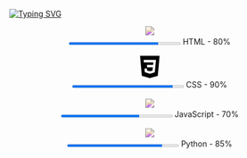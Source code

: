 [![Typing SVG](https://readme-typing-svg.herokuapp.com?font=Fira+Code&pause=1000&width=435&lines=ola+bem+vindo+ao+meu+github)](https://git.io/typing-svg)
<div align="center">
  <img src="https://github.com/simple-icons/simple-icons/blob/master/icons/html5.svg" width="40" style="filter: hue-rotate(180deg);">
  <br>
  <progress value="80" max="100" style="width: 200px; height: 10px;"></progress>
  <span style="font-size: 14px;">HTML - 80%</span>
  <br>
  <br>
  <img src="https://github.com/simple-icons/simple-icons/blob/master/icons/css3.svg" width="40" style="filter: hue-rotate(180deg);">
  <br>
  <progress value="90" max="100" style="width: 200px; height: 10px;"></progress>
  <span style="font-size: 14px;">CSS - 90%</span>
  <br>
  <br>
  <img src="https://github.com/simple-icons/simple-icons/blob/master/icons/javascript.svg" width="40" style="filter: hue-rotate(180deg);">
  <br>
  <progress value="70" max="100" style="width: 200px; height: 10px;"></progress>
  <span style="font-size: 14px;">JavaScript - 70%</span>
  <br>
  <br>
  <img src="https://github.com/simple-icons/simple-icons/blob/master/icons/python.svg" width="40" style="filter: hue-rotate(180deg);">
  <br>
  <progress value="85" max="100" style="width: 200px; height: 10px;"></progress>
  <span style="font-size: 14px;">Python - 85%</span>
</div>

